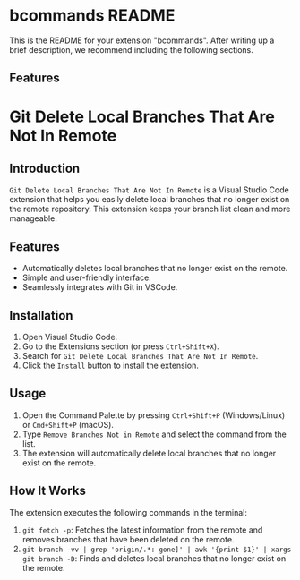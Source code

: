 # bcommands README

This is the README for your extension "bcommands". After writing up a brief description, we recommend including the following sections.

## Features

# Git Delete Local Branches That Are Not In Remote

## Introduction

`Git Delete Local Branches That Are Not In Remote` is a Visual Studio Code extension that helps you easily delete local branches that no longer exist on the remote repository. This extension keeps your branch list clean and more manageable.

## Features

- Automatically deletes local branches that no longer exist on the remote.
- Simple and user-friendly interface.
- Seamlessly integrates with Git in VSCode.

## Installation

1. Open Visual Studio Code.
2. Go to the Extensions section (or press `Ctrl+Shift+X`).
3. Search for `Git Delete Local Branches That Are Not In Remote`.
4. Click the `Install` button to install the extension.

## Usage

1. Open the Command Palette by pressing `Ctrl+Shift+P` (Windows/Linux) or `Cmd+Shift+P` (macOS).
2. Type `Remove Branches Not in Remote` and select the command from the list.
3. The extension will automatically delete local branches that no longer exist on the remote.

## How It Works

The extension executes the following commands in the terminal:

1. `git fetch -p`: Fetches the latest information from the remote and removes branches that have been deleted on the remote.
2. `git branch -vv | grep 'origin/.*: gone]' | awk '{print $1}' | xargs git branch -D`: Finds and deletes local branches that no longer exist on the remote.
